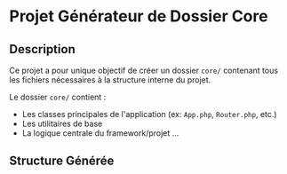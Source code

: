 # Projet Générateur de Dossier Core

## Description

Ce projet a pour unique objectif de créer un dossier `core/` contenant tous les fichiers nécessaires à la structure interne du projet.

Le dossier `core/` contient :
- Les classes principales de l'application (ex: `App.php`, `Router.php`, etc.)
- Les utilitaires de base
- La logique centrale du framework/projet ...

## Structure Générée

